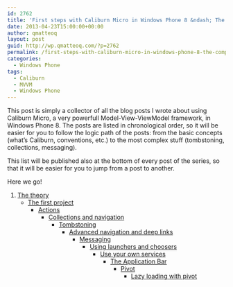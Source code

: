 ```yaml
---
id: 2762
title: 'First steps with Caliburn Micro in Windows Phone 8 &ndash; The complete series'
date: 2013-04-23T15:00:00+00:00
author: qmatteoq
layout: post
guid: http://wp.qmatteoq.com/?p=2762
permalink: /first-steps-with-caliburn-micro-in-windows-phone-8-the-complete-series/
categories:
  - Windows Phone
tags:
  - Caliburn
  - MVVM
  - Windows Phone
---
```

This post is simply a collector of all the blog posts I wrote about using Caliburn Micro, a very powerfull Model-View-ViewModel framework, in Windows Phone 8. The posts are listed in chronological order, so it will be easier for you to follow the logic path of the posts: from the basic concepts (what’s Caliburn, conventions, etc.) to the most complex stuff (tombstoning, collections, messaging).

This list will be published also at the bottom of every post of the series, so that it will be easier for you to jump from a post to another.

Here we go!

  1. <a href="http://wp.qmatteoq.com/first-steps-with-caliburn-micro-in-windows-phone-8-the-theory/" target="_blank">The theory</a> 
      * <a href="http://wp.qmatteoq.com/first-steps-with-caliburn-micro-in-windows-phone-8-the-first-project/" target="_blank">The first project</a> 
          * <a href="http://wp.qmatteoq.com/first-steps-with-caliburn-micro-in-windows-phone-8-actions/" target="_blank">Actions</a> 
              * <a href="http://wp.qmatteoq.com/first-steps-with-caliburn-micro-in-windows-phone-8-collections-and-navigation/" target="_blank">Collections and navigation</a> 
                  * <a href="http://wp.qmatteoq.com/first-steps-with-caliburn-micro-in-windows-phone-8-tombstoning/" target="_blank">Tombstoning</a> 
                      * <a href="http://wp.qmatteoq.com/first-steps-with-caliburn-micro-in-windows-phone-8-advanced-navigation-and-deep-links/" target="_blank">Advanced navigation and deep links</a> 
                          * <a href="http://wp.qmatteoq.com/first-steps-with-caliburn-micro-in-windows-phone-8-messaging/" target="_blank">Messaging</a> 
                              * <a href="http://wp.qmatteoq.com/first-steps-with-caliburn-micro-in-windows-phone-8-using-launchers-and-choosers/" target="_blank">Using launchers and choosers</a> 
                                  * <a href="http://wp.qmatteoq.com/first-steps-with-caliburn-micro-use-your-own-services-and-how-to-pass-data-between-different-pages/" target="_blank">Use your own services </a> 
                                      * <a href="http://wp.qmatteoq.com/first-steps-with-caliburn-micro-the-application-bar/" target="_blank">The Application Bar</a> 
                                          * <a href="http://wp.qmatteoq.com/first-steps-with-caliburn-micro-in-windows-phone-8-pivot/" target="_blank">Pivot</a> 
                                              * [Lazy loading with pivot](http://wp.qmatteoq.com/first-steps-with-caliburn-micro-in-windows-phone-8-lazy-loading-with-pivot/) </ol>
